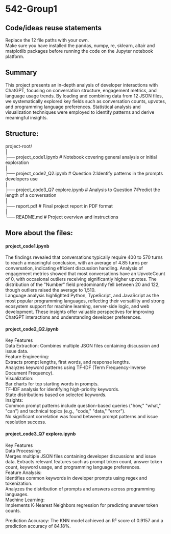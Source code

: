 # 542-Group1      

## Code/ideas reuse statements     
Replace the 12 file paths with your own.       
Make sure you have installed the pandas, numpy, re, sklearn, altair and matplotlib packages before running the code on the Jupyter notebook platform.     

## Summary     
This project presents an in-depth analysis of developer interactions with ChatGPT, focusing on conversation structure, engagement metrics, and language usage trends. By loading and combining data from 12 JSON files, we systematically explored key fields such as conversation counts, upvotes, and programming language preferences. Statistical analysis and visualization techniques were employed to identify patterns and derive meaningful insights.     

## Structure:     
project-root/     
│     
├── project_code1.ipynb              # Notebook covering general analysis or initial exploration     
│     
├── project_code2_Q2.ipynb           # Question 2:Identify patterns in the prompts developers use     
│     
├── project_code3_Q7 explore.ipynb   # Analysis to Question 7:Predict the length of a conversation     
│     
├── report.pdf                       # Final project report in PDF format     
│     
└── README.md                        # Project overview and instructions     

## More about the files:     

#### project_code1.ipynb        
The findings revealed that conversations typically require 400 to 570 turns to reach a meaningful conclusion, with an average of 4.85 turns per conversation, indicating efficient discussion handling. Analysis of engagement metrics showed that most conversations have an UpvoteCount of 0, with occasional outliers receiving significantly higher upvotes. The distribution of the "Number" field predominantly fell between 20 and 122, though outliers raised the average to 1,510.       
Language analysis highlighted Python, TypeScript, and JavaScript as the most popular programming languages, reflecting their versatility and strong ecosystem support for machine learning, server-side logic, and web development. These insights offer valuable perspectives for improving ChatGPT interactions and understanding developer preferences.     

#### project_code2_Q2.ipynb      
Key Features     
Data Extraction: Combines multiple JSON files containing discussion and issue data.     
Feature Engineering:     
Extracts prompt lengths, first words, and response lengths.     
Analyzes keyword patterns using TF-IDF (Term Frequency-Inverse Document Frequency).     
Visualization:     
Bar charts for top starting words in prompts.     
TF-IDF analysis for identifying high-priority keywords.     
State distributions based on selected keywords.     
Insights:     
Common prompt patterns include question-based queries ("how," "what," "can") and technical topics (e.g., "code," "data," "error").     
No significant correlation was found between prompt patterns and issue resolution success.     

#### project_code3_Q7 explore.ipynb     
Key Features     
Data Processing:     
Merges multiple JSON files containing developer discussions and issue data.
Extracts relevant features such as prompt token count, answer token count, keyword usage, and programming language preferences.     
Feature Analysis:     
Identifies common keywords in developer prompts using regex and tokenization.     
Analyzes the distribution of prompts and answers across programming languages.     
Machine Learning:     
Implements K-Nearest Neighbors regression for predicting answer token counts.     

Prediction Accuracy: The KNN model achieved an R² score of 0.9157 and a prediction accuracy of 84.18%.
